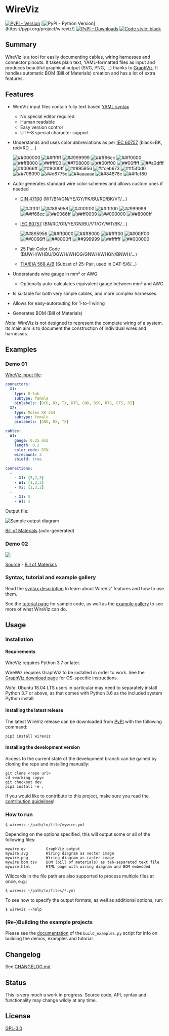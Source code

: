 # WireViz


[![PyPI - Version](https://img.shields.io/pypi/v/wireviz.svg?colorB=blue)](https://pypi.org/project/wireviz/)
[![PyPI - Python Version](https://img.shields.io/pypi/pyversions/wireviz.svg?)](https://pypi.org/project/wireviz/)
[![PyPI - Downloads](https://img.shields.io/pypi/dm/wireviz)](https://pypi.org/project/wireviz/)
[![Code style: black](https://img.shields.io/badge/code%20style-black-000000.svg)](https://github.com/psf/black)

## Summary

WireViz is a tool for easily documenting cables, wiring harnesses and connector pinouts. It takes plain text, YAML-formatted files as input and produces beautiful graphical output (SVG, PNG, ...) thanks to [GraphViz](https://www.graphviz.org/). It handles automatic BOM (Bill of Materials) creation and has a lot of extra features.


## Features

* WireViz input files contain fully text based [YAML syntax](syntax.md)
  * No special editor required
  * Human readable
  * Easy version control
  * UTF-8 special character support
* Understands and uses color abbreviations as per [IEC 60757](https://en.wikipedia.org/wiki/Electronic_color_code#Color_band_system) (black=BK, red=RD, ...)

    ![##000000](https://via.placeholder.com/15/000000/ffffff?text=BK)
    ![##ffffff](https://via.placeholder.com/15/ffffff/000000?text=WH)
    ![##999999](https://via.placeholder.com/15/999999/000000?text=GY)
    ![##ff66cc](https://via.placeholder.com/15/ff66cc/000000?text=PK)
    ![##ff0000](https://via.placeholder.com/15/ff0000/000000?text=RD)
    ![##ff8000](https://via.placeholder.com/15/ff8000/000000?text=OG)
    ![##ffff00](https://via.placeholder.com/15/ffff00/000000?text=YE)
    ![##708000](https://via.placeholder.com/15/708000/000000?text=OL)
    ![##00ff00](https://via.placeholder.com/15/00ff00/000000?text=GN)
    ![##00ffff](https://via.placeholder.com/15/00ffff/000000?text=TQ)
    ![##a0dfff](https://via.placeholder.com/15/a0dfff/000000?text=LB)
    ![##0066ff](https://via.placeholder.com/15/0066ff/000000?text=BU)
    ![##8000ff](https://via.placeholder.com/15/8000ff/000000?text=VT)
    ![##895956](https://via.placeholder.com/15/895956/000000?text=BN)
    ![##ceb673](https://via.placeholder.com/15/ceb673/000000?text=BG)
    ![##f5f0d0](https://via.placeholder.com/15/f5f0d0/000000?text=IV)
    ![##708090](https://via.placeholder.com/15/708090/000000?text=SL)
    ![##d6775e](https://via.placeholder.com/15/d6775e/000000?text=CU)
    ![##aaaaaa](https://via.placeholder.com/15/aaaaaa/000000?text=SN)
    ![##84878c](https://via.placeholder.com/15/84878c/000000?text=SR)
    ![##ffcf80](https://via.placeholder.com/15/ffcf80/000000?text=GD)

  <!-- * Optionally outputs colors as abbreviation (e.g. 'YE'), full name (e.g. 'yellow') or hex value (e.g. '#ffff00'), with choice of UPPER or lower case (#158) -->
* Auto-generates standard wire color schemes and allows custom ones if needed
  * [DIN 47100](https://en.wikipedia.org/wiki/DIN_47100) (WT/BN/GN/YE/GY/PK/BU/RD/BK/VT/...)

    ![##ffffff](https://via.placeholder.com/15/ffffff/000000?text=WT) 
    ![##895956](https://via.placeholder.com/15/895956/000000?text=BN) 
    ![##00ff00](https://via.placeholder.com/15/00ff00/000000?text=GN) 
    ![##ffff00](https://via.placeholder.com/15/ffff00/000000?text=YE) 
    ![##999999](https://via.placeholder.com/15/999999/000000?text=GY) 
    ![##ff66cc](https://via.placeholder.com/15/ff66cc/000000?text=PK) 
    ![##0066ff](https://via.placeholder.com/15/0066ff/000000?text=BU) 
    ![##ff0000](https://via.placeholder.com/15/ff0000/000000?text=RD) 
    ![##000000](https://via.placeholder.com/15/000000/ffffff?text=BK) 
    ![##8000ff](https://via.placeholder.com/15/8000ff/000000?text=VT) 
  
  * [IEC 60757](https://en.wikipedia.org/wiki/Electronic_color_code#Color_band_system) 
    (BN/RD/OR/YE/GN/BU/VT/GY/WT/BK/...)

    ![##895956](https://via.placeholder.com/15/895956/000000?text=BN) 
    ![##ff0000](https://via.placeholder.com/15/ff0000/000000?text=RD) 
    ![##ff8000](https://via.placeholder.com/15/ff8000/000000?text=OR) 
    ![##ffff00](https://via.placeholder.com/15/ffff00/000000?text=YE) 
    ![##00ff00](https://via.placeholder.com/15/00ff00/000000?text=GN) 
    ![##0066ff](https://via.placeholder.com/15/0066ff/000000?text=BU) 
    ![##8000ff](https://via.placeholder.com/15/8000ff/000000?text=VT) 
    ![##999999](https://via.placeholder.com/15/999999/000000?text=GY) 
    ![##ffffff](https://via.placeholder.com/15/ffffff/000000?text=WT) 
    ![##000000](https://via.placeholder.com/15/000000/ffffff?text=BK) 
  
  * [25 Pair Color Code](https://en.wikipedia.org/wiki/25-pair_color_code#Color_coding) (BUWH/WHBU/OGWH/WHOG/GNWH/WHGN/BNWH/...)
  * [TIA/EIA 568 A/B](https://en.wikipedia.org/wiki/TIA/EIA-568#Wiring)  (Subset of 25-Pair, used in CAT-5/6/...)
* Understands wire gauge in mm² or AWG
  * Optionally auto-calculates equivalent gauge between mm² and AWG
* Is suitable for both very simple cables, and more complex harnesses.
* Allows for easy-autorouting for 1-to-1 wiring
* Generates BOM (Bill of Materials)

_Note_: WireViz is not designed to represent the complete wiring of a system. Its main aim is to document the construction of individual wires and harnesses.


## Examples

### Demo 01

[WireViz input file](../examples/demo01.yml):

```yaml
connectors:
  X1:
    type: D-Sub
    subtype: female
    pinlabels: [DCD, RX, TX, DTR, GND, DSR, RTS, CTS, RI]
  X2:
    type: Molex KK 254
    subtype: female
    pinlabels: [GND, RX, TX]

cables:
  W1:
    gauge: 0.25 mm2
    length: 0.2
    color_code: DIN
    wirecount: 3
    shield: true

connections:
  -
    - X1: [5,2,3]
    - W1: [1,2,3]
    - X2: [1,3,2]
  -
    - X1: 5
    - W1: s
```

Output file:

![Sample output diagram](../examples/demo01.png)

[Bill of Materials](../examples/demo01.bom.tsv) (auto-generated)

### Demo 02

![](../examples/demo02.png)

[Source](../examples/demo02.yml) - [Bill of Materials](../examples/demo02.bom.tsv)

### Syntax, tutorial and example gallery

Read the [syntax description](syntax.md) to learn about WireViz' features and how to use them.

See the [tutorial page](../tutorial/readme.md) for sample code, as well as the [example gallery](../examples/readme.md) to see more of what WireViz can do.


## Usage

### Installation

#### Requirements

WireViz requires Python 3.7 or later.

WireWiz requires GraphViz to be installed in order to work. See the [GraphViz download page](https://graphviz.org/download/) for OS-specific instructions.

_Note_: Ubuntu 18.04 LTS users in particular may need to separately install Python 3.7 or above, as that comes with Python 3.6 as the included system Python install.

#### Installing the latest release

The latest WireViz release can be downloaded from [PyPI](https://pypi.org/project/wireviz/) with the following command:
```
pip3 install wireviz
```

#### Installing the development version

Access to the current state of the development branch can be gained by cloning the repo and installing manually:

```
git clone <repo url>
cd <working copy>
git checkout dev
pip3 install -e .
```

If you would like to contribute to this project, make sure you read the [contribution guidelines](CONTRIBUTING.md)!

### How to run

```
$ wireviz ~/path/to/file/mywire.yml
```

Depending on the options specified, this will output some or all of the following files:

```
mywire.gv         GraphViz output
mywire.svg        Wiring diagram as vector image
mywire.png        Wiring diagram as raster image
mywire.bom.tsv    BOM (bill of materials) as tab-separated text file
mywire.html       HTML page with wiring diagram and BOM embedded
```

Wildcards in the file path are also supported to process multiple files at once, e.g.:
```
$ wireviz ~/path/to/files/*.yml
```

To see how to specify the output formats, as well as additional options, run:

```
$ wireviz --help
```


### (Re-)Building the example projects

Please see the [documentation](buildscript.md) of the `build_examples.py` script for info on building the demos, examples and tutorial.

## Changelog

See [CHANGELOG.md](CHANGELOG.md)


## Status

This is very much a work in progress. Source code, API, syntax and functionality may change wildly at any time.


## License

[GPL-3.0](../LICENSE)
